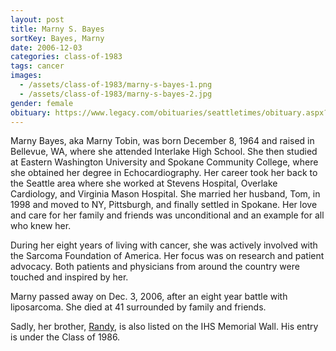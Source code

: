 ```yaml
---
layout: post
title: Marny S. Bayes
sortKey: Bayes, Marny
date: 2006-12-03
categories: class-of-1983
tags: cancer
images:
  - /assets/class-of-1983/marny-s-bayes-1.png
  - /assets/class-of-1983/marny-s-bayes-2.jpg
gender: female
obituary: https://www.legacy.com/obituaries/seattletimes/obituary.aspx?n=Marny-Tobin&pid=20169717
---
```

Marny Bayes, aka Marny Tobin, was born December 8, 1964 and raised in Bellevue, WA, where she attended Interlake High School. She then studied at Eastern Washington University and Spokane Community College, where she obtained her degree in Echocardiography. Her career took her back to the Seattle area where she worked at Stevens Hospital, Overlake Cardiology, and Virginia Mason Hospital. She married her husband, Tom, in 1998 and moved to NY, Pittsburgh, and finally settled in Spokane. Her love and care for her family and friends was unconditional and an example for all who knew her.

During her eight years of living with cancer, she was actively involved with the Sarcoma Foundation of America. Her focus was on research and patient advocacy. Both patients and physicians from around the country were touched and inspired by her.

Marny passed away on Dec. 3, 2006, after an eight year battle with liposarcoma. She died at 41 surrounded by family and friends.

Sadly, her brother, [Randy](https://ihsmemorial.org/class-of-1986/randall-william-bayes/), is also listed on the IHS Memorial Wall. His entry is under the Class of 1986.